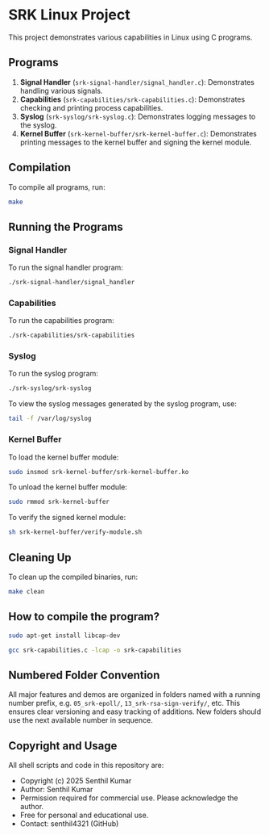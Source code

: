 # SRK Linux Project

This project demonstrates various capabilities in Linux using C programs.

## Programs

1. **Signal Handler** (`srk-signal-handler/signal_handler.c`): Demonstrates handling various signals.
2. **Capabilities** (`srk-capabilities/srk-capabilities.c`): Demonstrates checking and printing process capabilities.
3. **Syslog** (`srk-syslog/srk-syslog.c`): Demonstrates logging messages to the syslog.
4. **Kernel Buffer** (`srk-kernel-buffer/srk-kernel-buffer.c`): Demonstrates printing messages to the kernel buffer and signing the kernel module.

## Compilation

To compile all programs, run:

```sh
make
```

## Running the Programs

### Signal Handler

To run the signal handler program:

```sh
./srk-signal-handler/signal_handler
```

### Capabilities

To run the capabilities program:

```sh
./srk-capabilities/srk-capabilities
```

### Syslog

To run the syslog program:

```sh
./srk-syslog/srk-syslog
```

To view the syslog messages generated by the syslog program, use:

```sh
tail -f /var/log/syslog
```

### Kernel Buffer

To load the kernel buffer module:

```sh
sudo insmod srk-kernel-buffer/srk-kernel-buffer.ko
```

To unload the kernel buffer module:

```sh
sudo rmmod srk-kernel-buffer
```

To verify the signed kernel module:

```sh
sh srk-kernel-buffer/verify-module.sh
```

## Cleaning Up

To clean up the compiled binaries, run:

```sh
make clean
```

## How to compile the program?

```bash
sudo apt-get install libcap-dev
```

```bash
gcc srk-capabilities.c -lcap -o srk-capabilities
```

## Numbered Folder Convention

All major features and demos are organized in folders named with a running number prefix, e.g. `05_srk-epoll/`, `13_srk-rsa-sign-verify/`, etc. This ensures clear versioning and easy tracking of additions. New folders should use the next available number in sequence.

## Copyright and Usage

All shell scripts and code in this repository are:

- Copyright (c) 2025 Senthil Kumar
- Author: Senthil Kumar
- Permission required for commercial use. Please acknowledge the author.
- Free for personal and educational use.
- Contact: senthil4321 (GitHub)
